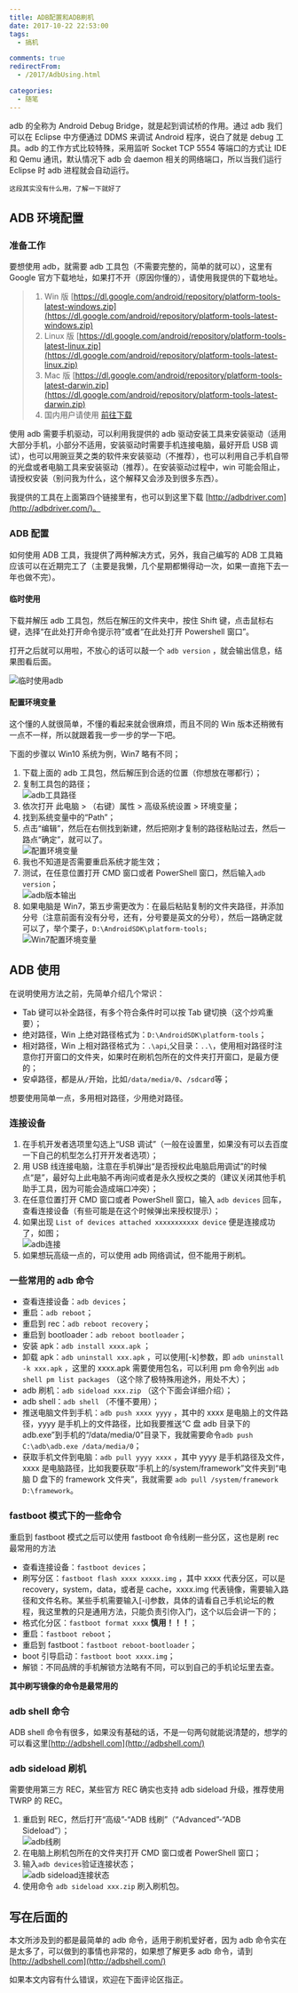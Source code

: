 ```yaml
---
title: ADB配置和ADB刷机
date: 2017-10-22 22:53:00
tags:
  - 搞机

comments: true
redirectFrom:
  - /2017/AdbUsing.html

categories:
  - 随笔
---
```


adb 的全称为 Android Debug Bridge，就是起到调试桥的作用。通过 adb 我们可以在 Eclipse 中方便通过 DDMS 来调试 Android 程序，说白了就是 debug 工具。adb 的工作方式比较特殊，采用监听 Socket TCP 5554 等端口的方式让 IDE 和 Qemu 通讯，默认情况下 adb 会 daemon 相关的网络端口，所以当我们运行 Eclipse 时 adb 进程就会自动运行。

<!-- more -->

`这段其实没有什么用，了解一下就好了`

## ADB 环境配置

### 准备工作

要想使用 adb，就需要 adb 工具包（不需要完整的，简单的就可以），这里有 Google 官方下载地址，如果打不开（原因你懂的），请使用我提供的下载地址。

> 1. Win 版 [https://dl.google.com/android/repository/platform-tools-latest-windows.zip](https://dl.google.com/android/repository/platform-tools-latest-windows.zip)
> 2. Linux 版 [https://dl.google.com/android/repository/platform-tools-latest-linux.zip](https://dl.google.com/android/repository/platform-tools-latest-linux.zip)
> 3. Mac 版 [https://dl.google.com/android/repository/platform-tools-latest-darwin.zip](https://dl.google.com/android/repository/platform-tools-latest-darwin.zip)
> 4. 国内用户请使用 [前往下载](https://pan.lanzou.com/b86819/)

使用 adb 需要手机驱动，可以利用我提供的 adb 驱动安装工具来安装驱动（适用大部分手机，小部分不适用，安装驱动时需要手机连接电脑，最好开启 USB 调试），也可以用豌豆荚之类的软件来安装驱动（不推荐），也可以利用自己手机自带的光盘或者电脑工具来安装驱动（推荐）。在安装驱动过程中，win 可能会阻止，请授权安装（别问我为什么，这个解释又会涉及到很多东西）。

我提供的工具在上面第四个链接里有，也可以到这里下载 [http://adbdriver.com](http://adbdriver.com/)。

### ADB 配置

如何使用 ADB 工具，我提供了两种解决方式，另外，我自己编写的 ADB 工具箱应该可以在近期完工了（主要是我懒，几个星期都懒得动一次，如果一直拖下去一年也做不完）。

#### 临时使用

下载并解压 adb 工具包，然后在解压的文件夹中，按住 Shift 键，点击鼠标右键，选择“在此处打开命令提示符”或者“在此处打开 Powershell 窗口”。

打开之后就可以用啦，不放心的话可以敲一个 `adb version` ，就会输出信息，结果图看后面。

![临时使用adb](https://i.loli.net/2017/10/02/59d20d4fef964.gif)

#### 配置环境变量

这个懂的人就很简单，不懂的看起来就会很麻烦，而且不同的 Win 版本还稍微有一点不一样，所以就跟着我一步一步的学一下吧。

下面的步骤以 Win10 系统为例，Win7 略有不同；

1. 下载上面的 adb 工具包，然后解压到合适的位置（你想放在哪都行）；
2. 复制工具包的路径；  
   ![adb工具路径](https://i.loli.net/2017/10/02/59d20ffb3346f.png)
3. 依次打开 此电脑 > （右键）属性 > 高级系统设置 > 环境变量；
4. 找到系统变量中的“Path”；
5. 点击“编辑”，然后在右侧找到新建，然后把刚才复制的路径粘贴过去，然后一路点“确定”，就可以了。  
   ![配置环境变量](https://i.loli.net/2017/10/02/59d211c3f2110.png)
6. 我也不知道是否需要重启系统才能生效；
7. 测试，在任意位置打开 CMD 窗口或者 PowerShell 窗口，然后输入`adb version`；  
   ![adb版本输出](https://i.loli.net/2017/10/02/59d2130398784.png)
8. 如果电脑是 Win7，第五步需更改为：在最后粘贴复制的文件夹路径，并添加分号（注意前面有没有分号，还有，分号要是英文的分号），然后一路确定就可以了，举个栗子，`D:\AndroidSDK\platform-tools;`  
   ![Win7配置环境变量](https://i.loli.net/2017/10/02/59d21423b0430.png)

## ADB 使用

在说明使用方法之前，先简单介绍几个常识：

- Tab 键可以补全路径，有多个符合条件时可以按 Tab 键切换（这个炒鸡重要）；
- 绝对路径，Win 上绝对路径格式为：`D:\AndroidSDK\platform-tools`；
- 相对路径，Win 上相对路径格式为：`.\api`,父目录：`..\`，使用相对路径时注意你打开窗口的文件夹，如果时在刷机包所在的文件夹打开窗口，是最方便的；
- 安卓路径，都是从`/`开始，比如`/data/media/0`、`/sdcard`等；

想要使用简单一点，多用相对路径，少用绝对路径。

### 连接设备

1. 在手机开发者选项里勾选上“USB 调试”（一般在设置里，如果没有可以去百度一下自己的机型怎么打开开发者选项）；
2. 用 USB 线连接电脑，注意在手机弹出“是否授权此电脑启用调试”的时候点“是”，最好勾上此电脑不再询问或者是永久授权之类的（建议关闭其他手机助手工具，因为可能会造成端口冲突）；
3. 在任意位置打开 CMD 窗口或者 PowerShell 窗口，输入 `adb devices` 回车，查看连接设备（有些可能是在这个时候弹出来授权提示）；
4. 如果出现 `List of devices attached xxxxxxxxxxx device` 便是连接成功了，如图；  
   ![adb连接](https://i.loli.net/2017/10/02/59d21915bf157.png)
5. 如果想玩高级一点的，可以使用 adb 网络调试，但不能用于刷机。

### 一些常用的 adb 命令

- 查看连接设备：`adb devices`；
- 重启：`adb reboot`；
- 重启到 rec：`adb reboot recovery`；
- 重启到 bootloader：`adb reboot bootloader`；
- 安装 apk：`adb install xxxx.apk` ；
- 卸载 apk：`adb uninstall xxx.apk` ，可以使用[-k]参数，即 `adb uninstall -k xxx.apk` ，这里的 xxxx.apk 需要使用包名，可以利用 pm 命令列出 `adb shell pm list packages` （这个除了极特殊用途外，用处不大）；
- adb 刷机：`adb sideload xxx.zip` （这个下面会详细介绍）；
- adb shell：`adb shell` （不懂不要用）；
- 推送电脑文件到手机：`adb push xxxx yyyy` ，其中的 xxxx 是电脑上的文件路径，yyyy 是手机上的文件路径，比如我要推送“C 盘 adb 目录下的 adb.exe”到手机的“/data/media/0”目录下，我就需要命令`adb push C:\adb\adb.exe /data/media/0`；
- 获取手机文件到电脑：`adb pull yyyy xxxx` ，其中 yyyy 是手机路径及文件，xxxx 是电脑路径，比如我要获取“手机上的/system/framework”文件夹到“电脑 D 盘下的 framework 文件夹”，我就需要 `adb pull /system/framework D:\framework`。

### fastboot 模式下的一些命令

重启到 fastboot 模式之后可以使用 fastboot 命令线刷一些分区，这也是刷 rec 最常用的方法

- 查看连接设备：`fastboot devices`；
- 刷写分区：`fastboot flash xxxx xxxxx.img` ，其中 xxxx 代表分区，可以是 recovery，system，data，或者是 cache，xxxx.img 代表镜像，需要输入路径和文件名称。某些手机需要输入[-i]参数，具体的请看自己手机论坛的教程，我这里教的只是通用方法，只能负责引你入门，这个以后会讲一下的；
- 格式化分区：`fastboot format xxxx` **慎用！！！**；
- 重启：`fastboot reboot`；
- 重启到 fastboot：`fastboot reboot-bootloader`；
- boot 引导启动：`fastboot boot xxxx.img`；
- 解锁：不同品牌的手机解锁方法略有不同，可以到自己的手机论坛里去查。

**其中刷写镜像的命令是最常用的**

### adb shell 命令

ADB shell 命令有很多，如果没有基础的话，不是一句两句就能说清楚的，想学的可以看这里[http://adbshell.com](http://adbshell.com/)

### adb sideload 刷机

需要使用第三方 REC，某些官方 REC 确实也支持 adb sideload 升级，推荐使用 TWRP 的 REC。

1. 重启到 REC，然后打开“高级”-“ADB 线刷”（“Advanced”-“ADB Sideload”）；  
   ![adb线刷](https://i.loli.net/2017/10/02/59d21ed5a34fa.png)
2. 在电脑上刷机包所在的文件夹打开 CMD 窗口或者 PowerShell 窗口；
3. 输入`adb devices`验证连接状态；  
   ![adb sideload连接状态](https://i.loli.net/2017/10/02/59d21f9eead63.png)
4. 使用命令 `adb sideload xxx.zip` 刷入刷机包。

## 写在后面的

本文所涉及到的都是最简单的 adb 命令，适用于刷机爱好者，因为 adb 命令实在是太多了，可以做到的事情也非常的，如果想了解更多 adb 命令，请到[http://adbshell.com](http://adbshell.com/)

如果本文内容有什么错误，欢迎在下面评论区指正。
